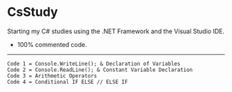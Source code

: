 # CsStudy
Starting my C# studies using the .NET Framework and the Visual Studio IDE. 

- 100% commented code.

---

    Code 1 = Console.WriteLine(); & Declaration of Variables
    Code 2 = Console.ReadLine(); & Constant Variable Declaration
    Code 3 = Arithmetic Operators
    Code 4 = Conditional IF ELSE // ELSE IF

